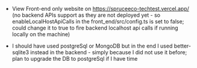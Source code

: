 - View Front-end only website on https://spruceeco-techtest.vercel.app/ (no backend APIs support as they are not deployed yet - so enableLocalHostApiCalls in the front_end/src/config.ts is set to false; could change it to true to fire backend localhost api calls if running locally on the machine)

- I should have used postgreSql or MongoDB but in the end I used better-sqlite3 instead in the backend - simply because I did not use it before; plan to upgrade the DB to postgreSql if I have time
